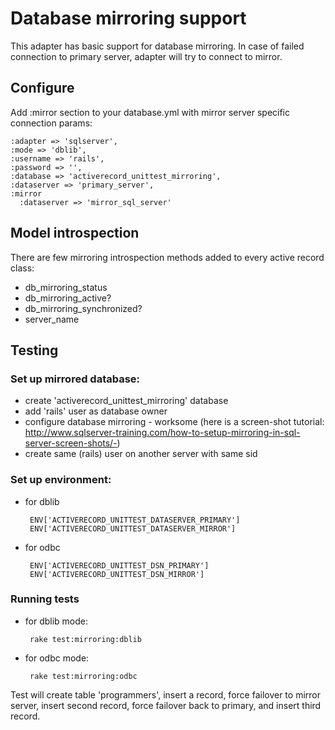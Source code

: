 # Database mirroring support

This adapter has basic support for database mirroring.
In case of failed connection to primary server, adapter will try to connect to mirror.

## Configure

Add :mirror section to your database.yml with mirror server specific connection params:

    :adapter => 'sqlserver',
    :mode => 'dblib',
    :username => 'rails',
    :password => '',
    :database => 'activerecord_unittest_mirroring',
    :dataserver => 'primary_server',
    :mirror
      :dataserver => 'mirror_sql_server'
            
## Model introspection

There are few mirroring introspection methods added to every active record class:

  * db\_mirroring\_status
  * db\_mirroring\_active?
  * db\_mirroring\_synchronized?
  * server_name

## Testing

### Set up mirrored database:

   * create 'activerecord\_unittest\_mirroring' database
   * add 'rails' user as database owner
   * configure database mirroring - worksome (here is a screen-shot tutorial: http://www.sqlserver-training.com/how-to-setup-mirroring-in-sql-server-screen-shots/-)
   * create same (rails) user on another server with same sid

### Set up environment:

 * for dblib 

        ENV['ACTIVERECORD_UNITTEST_DATASERVER_PRIMARY']
        ENV['ACTIVERECORD_UNITTEST_DATASERVER_MIRROR']
     
 * for odbc
 
        ENV['ACTIVERECORD_UNITTEST_DSN_PRIMARY']
        ENV['ACTIVERECORD_UNITTEST_DSN_MIRROR']

### Running tests

 * for dblib mode:
 
        rake test:mirroring:dblib 
     
 * for odbc mode:
 
        rake test:mirroring:odbc
    

Test will create table 'programmers', insert a record, force failover to mirror server, insert second record, force failover back to primary, and insert third record.

